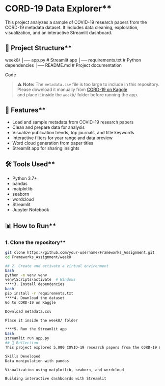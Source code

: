 # CORD-19 Data Explorer**

This project analyzes a sample of COVID-19 research papers from the CORD-19 metadata dataset. It includes data cleaning, exploration, visualization, and an interactive Streamlit dashboard.

## 📂 Project Structure**

week8/ │── app.py # Streamlit app │── requirements.txt # Python dependencies │── README.md # Project documentation

Code

> ⚠️ **Note:** The `metadata.csv` file is too large to include in this repository.  
> Please download it manually from [CORD-19 on Kaggle](https://www.kaggle.com/allen-institute-for-ai/CORD-19-research-challenge)  
> and place it inside the `week8/` folder before running the app.

## 🚀 Features**

- Load and sample metadata from COVID-19 research papers  
- Clean and prepare data for analysis  
- Visualize publication trends, top journals, and title keywords  
- Interactive filters for year range and data preview  
- Word cloud generation from paper titles  
- Streamlit app for sharing insights  

## 🛠️ Tools Used**

- Python 3.7+  
- pandas  
- matplotlib  
- seaborn  
- wordcloud  
- Streamlit  
- Jupyter Notebook  

## 📊 How to Run**

### 1. Clone the repository**
```bash
git clone https://github.com/your-username/Frameworks_Assignment.git
cd Frameworks_Assignment/week8

## 2. Create and activate a virtual environment
bash
python -m venv venv
venv\Scripts\activate  # Windows
****3. Install dependencies
bash
pip install -r requirements.txt
****4. Download the dataset
Go to CORD-19 on Kaggle

Download metadata.csv

Place it inside the week8/ folder

****5. Run the Streamlit app
bash
streamlit run app.py
## 🧠 Reflection
This project explored 5,000 COVID-19 research papers from the CORD-19 metadata. It involved handling missing data, extracting publication years, and visualizing key trends. The Streamlit app provides an interactive way to explore the dataset.

Skills Developed
Data manipulation with pandas

Visualization using matplotlib, seaborn, and wordcloud

Building interactive dashboards with Streamlit
